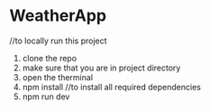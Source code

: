# WeatherApp
//to locally run this project
1) clone the repo
2) make sure that you are in project directory
3) open the therminal 
4) npm install    //to install all required dependencies
5) npm run dev    

